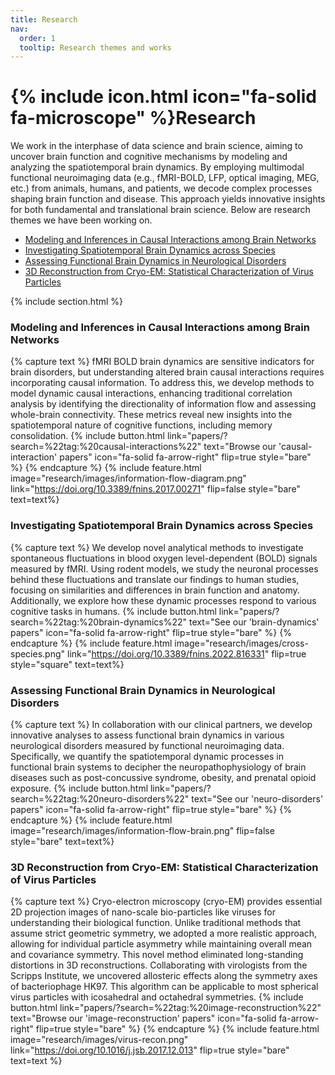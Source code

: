 ```yaml
---
title: Research
nav:
  order: 1
  tooltip: Research themes and works
---
```


# {% include icon.html icon="fa-solid fa-microscope" %}Research
We work in the interphase of data science and brain science, aiming to uncover brain function and cognitive mechanisms by modeling and analyzing the spatiotemporal brain dynamics. By employing multimodal functional neuroimaging data (e.g., fMRI-BOLD, LFP, optical imaging, MEG, etc.) from animals, humans, and patients, we decode complex processes shaping brain function and disease. This approach yields innovative insights for both fundamental and translational brain science. Below are research themes we have been working on.
* [Modeling and Inferences in Causal Interactions among Brain Networks](#section-1) 
* [Investigating Spatiotemporal Brain Dynamics across Species ](#section-2)
* [Assessing Functional Brain Dynamics in Neurological Disorders](#section-3)
* [3D Reconstruction from Cryo-EM: Statistical Characterization of Virus Particles](#section-4)
<a name="section-1"></a>

{% include section.html %}
### Modeling and Inferences in Causal Interactions among Brain Networks
{% capture text %}
fMRI BOLD brain dynamics are sensitive indicators for brain disorders, but understanding altered brain causal interactions requires incorporating causal information. To address this, we develop methods to model dynamic causal interactions, enhancing traditional correlation analysis by identifying the directionality of information flow and assessing whole-brain connectivity. These metrics reveal new insights into the spatiotemporal nature of cognitive functions, including memory consolidation. 
{%
  include button.html
  link="papers/?search=%22tag:%20causal-interactions%22"
  text="Browse our 'causal-interaction' papers"
  icon="fa-solid fa-arrow-right"
  flip=true
  style="bare"
%}
{% endcapture %}
<a name="section-2"></a>
{% include feature.html image="research/images/information-flow-diagram.png" link="https://doi.org/10.3389/fnins.2017.00271" flip=false  style="bare"  text=text%}


### Investigating Spatiotemporal Brain Dynamics across Species 
{% capture text %}
We develop novel analytical methods to investigate spontaneous fluctuations in blood oxygen level-dependent (BOLD) signals measured by fMRI. Using rodent models, we study the neuronal processes behind these fluctuations and translate our findings to human studies, focusing on similarities and differences in brain function and anatomy. Additionally, we explore how these dynamic processes respond to various cognitive tasks in humans. 
{%
  include button.html
  link="papers/?search=%22tag:%20brain-dynamics%22"
  text="See our 'brain-dynamics' papers"
  icon="fa-solid fa-arrow-right"
  flip=true
  style="bare"
%}
{% endcapture %}
<a name="section-3"></a>
{% include feature.html image="research/images/cross-species.png"  link="https://doi.org/10.3389/fnins.2022.816331" flip=true  style="square"  text=text%}

### Assessing Functional Brain Dynamics in Neurological Disorders
{% capture text %} In collaboration with our clinical partners, we develop innovative analyses to assess functional brain dynamics in various neurological disorders measured by functional neuroimaging data. Specifically, we quantify the spatiotemporal dynamic processes in functional brain systems to decipher the neuropathophysiology of brain diseases such as post-concussive syndrome, obesity, and prenatal opioid exposure. {%
  include button.html
  link="papers/?search=%22tag:%20neuro-disorders%22"
  text="See our 'neuro-disorders' papers"
  icon="fa-solid fa-arrow-right"
  flip=true
  style="bare"
%}
{% endcapture %}
{% include feature.html image="research/images/information-flow-brain.png"  flip=false  style="bare"  text=text%}

<a name="section-4"></a>

### 3D Reconstruction from Cryo-EM: Statistical Characterization of Virus Particles
{% capture text %}
Cryo-electron microscopy (cryo-EM) provides essential 2D projection images of nano-scale bio-particles like viruses for understanding their biological function. Unlike traditional methods that assume strict geometric symmetry, we adopted a more realistic approach, allowing for individual particle asymmetry while maintaining overall mean and covariance symmetry. This novel method eliminated long-standing distortions in 3D reconstructions. Collaborating with virologists from the Scripps Institute, we uncovered allosteric effects along the symmetry axes of bacteriophage HK97. This algorithm can be applicable to most spherical virus particles with icosahedral and octahedral symmetries. {%
  include button.html
  link="papers/?search=%22tag:%20image-reconstruction%22"
  text="Browse our 'image-reconstruction' papers"
  icon="fa-solid fa-arrow-right"
  flip=true
  style="bare"
%}
{% endcapture %}
{% include feature.html image="research/images/virus-recon.png" link="https://doi.org/10.1016/j.jsb.2017.12.013" flip=true style="bare" text=text %}
